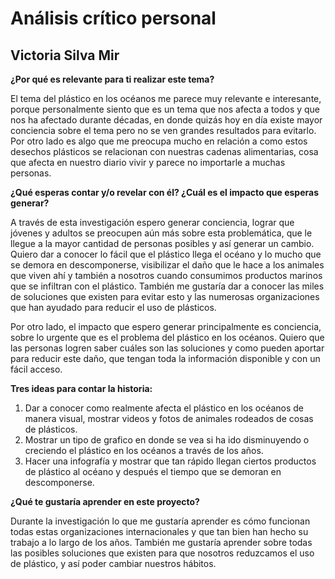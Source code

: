 # Análisis crítico personal

## Victoria Silva Mir

**¿Por qué es relevante para ti realizar este tema?**

El tema del plástico en los océanos me parece muy relevante e interesante, porque personalmente siento que es un tema que nos afecta a todos y que nos ha afectado durante décadas, en donde quizás hoy en día existe mayor conciencia sobre el tema pero no se ven grandes resultados para evitarlo. Por otro lado es algo que me preocupa mucho en relación a como estos desechos plásticos se relacionan con nuestras cadenas alimentarias, cosa que afecta en nuestro diario vivir y parece no importarle a muchas personas.

**¿Qué esperas contar y/o revelar con él? ¿Cuál es el impacto que esperas generar?**

A través de esta investigación espero generar conciencia, lograr que jóvenes y adultos se preocupen aún más sobre esta problemática, que le llegue a la mayor cantidad de personas posibles y así generar un cambio. Quiero dar a conocer lo fácil que el plástico llega el océano y lo mucho que se demora en descomponerse, visibilizar el daño que le hace a los animales que viven ahí y también a nosotros cuando consumimos productos marinos que se infiltran con el plástico. También me gustaría dar a conocer las miles de soluciones que existen para evitar esto y las numerosas organizaciones que han ayudado para reducir el uso de plásticos. 

Por otro lado, el impacto que espero generar principalmente es conciencia, sobre lo urgente que es el problema del plástico en los océanos. Quiero que las personas logren saber cuáles son las soluciones y como pueden aportar para reducir este daño, que tengan toda la información disponible y con un fácil acceso. 


**Tres ideas para contar la historia:**

1.	Dar a conocer como realmente afecta el plástico en los océanos de manera visual, mostrar videos y fotos de animales rodeados de cosas de plásticos. 
2.	Mostrar un tipo de grafico en donde se vea si ha ido disminuyendo o creciendo el plástico en los océanos a través de los años.
3.	Hacer una infografía y mostrar que tan rápido llegan ciertos productos de plástico al océano y después el tiempo que se demoran en descomponerse. 


**¿Qué te gustaría aprender en este proyecto?**

Durante la investigación lo que me gustaría aprender es cómo funcionan todas estas organizaciones internacionales y que tan bien han hecho su trabajo a lo largo de los años. También me gustaría aprender sobre todas las posibles soluciones que existen para que nosotros reduzcamos el uso de plástico, y así poder cambiar nuestros hábitos. 